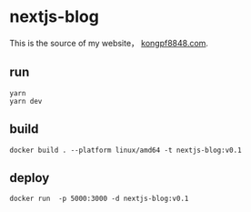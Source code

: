 # nextjs-blog
This is the source of my website， [kongpf8848.com](https://kongpf8848.com).
## run
```
yarn
yarn dev
```
## build
```
docker build . --platform linux/amd64 -t nextjs-blog:v0.1
```

## deploy
```
docker run  -p 5000:3000 -d nextjs-blog:v0.1
```
